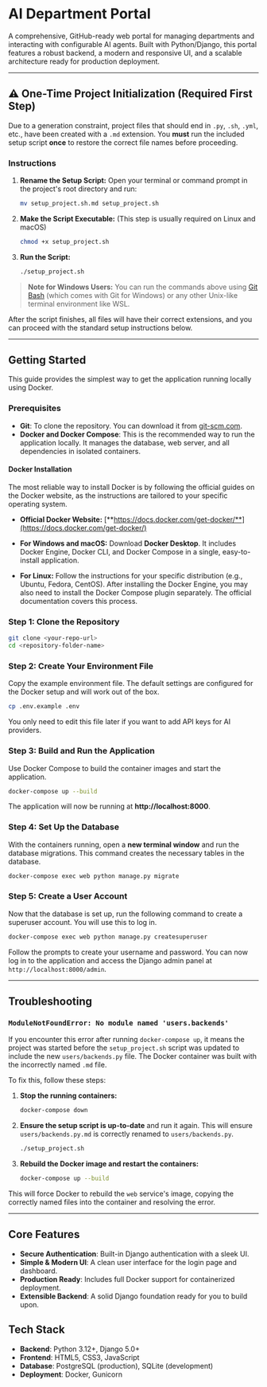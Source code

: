 
# AI Department Portal

A comprehensive, GitHub-ready web portal for managing departments and interacting with configurable AI agents. Built with Python/Django, this portal features a robust backend, a modern and responsive UI, and a scalable architecture ready for production deployment.

---

## ⚠️ One-Time Project Initialization (Required First Step)

Due to a generation constraint, project files that should end in `.py`, `.sh`, `.yml`, etc., have been created with a `.md` extension. You **must** run the included setup script **once** to restore the correct file names before proceeding.

### Instructions

1.  **Rename the Setup Script:**
    Open your terminal or command prompt in the project's root directory and run:
    ```bash
    mv setup_project.sh.md setup_project.sh
    ```

2.  **Make the Script Executable:**
    (This step is usually required on Linux and macOS)
    ```bash
    chmod +x setup_project.sh
    ```

3.  **Run the Script:**
    ```bash
    ./setup_project.sh
    ```

> **Note for Windows Users:** You can run the commands above using [Git Bash](https://git-scm.com/downloads) (which comes with Git for Windows) or any other Unix-like terminal environment like WSL.

After the script finishes, all files will have their correct extensions, and you can proceed with the standard setup instructions below.

---

## Getting Started

This guide provides the simplest way to get the application running locally using Docker.

### Prerequisites

-   **Git**: To clone the repository. You can download it from [git-scm.com](https://git-scm.com/downloads).
-   **Docker and Docker Compose**: This is the recommended way to run the application locally. It manages the database, web server, and all dependencies in isolated containers.

#### Docker Installation

The most reliable way to install Docker is by following the official guides on the Docker website, as the instructions are tailored to your specific operating system.

-   **Official Docker Website:** [**https://docs.docker.com/get-docker/**](https://docs.docker.com/get-docker/)

-   **For Windows and macOS:** Download **Docker Desktop**. It includes Docker Engine, Docker CLI, and Docker Compose in a single, easy-to-install application.
-   **For Linux:** Follow the instructions for your specific distribution (e.g., Ubuntu, Fedora, CentOS). After installing the Docker Engine, you may also need to install the Docker Compose plugin separately. The official documentation covers this process.

### Step 1: Clone the Repository

```bash
git clone <your-repo-url>
cd <repository-folder-name>
```

### Step 2: Create Your Environment File

Copy the example environment file. The default settings are configured for the Docker setup and will work out of the box.

```bash
cp .env.example .env
```
You only need to edit this file later if you want to add API keys for AI providers.

### Step 3: Build and Run the Application

Use Docker Compose to build the container images and start the application.

```bash
docker-compose up --build
```
The application will now be running at **http://localhost:8000**.

### Step 4: Set Up the Database

With the containers running, open a **new terminal window** and run the database migrations. This command creates the necessary tables in the database.

```bash
docker-compose exec web python manage.py migrate
```

### Step 5: Create a User Account

Now that the database is set up, run the following command to create a superuser account. You will use this to log in.

```bash
docker-compose exec web python manage.py createsuperuser
```

Follow the prompts to create your username and password. You can now log in to the application and access the Django admin panel at `http://localhost:8000/admin`.

---

## Troubleshooting

### `ModuleNotFoundError: No module named 'users.backends'`

If you encounter this error after running `docker-compose up`, it means the project was started before the `setup_project.sh` script was updated to include the new `users/backends.py` file. The Docker container was built with the incorrectly named `.md` file.

To fix this, follow these steps:

1.  **Stop the running containers:**
    ```bash
    docker-compose down
    ```

2.  **Ensure the setup script is up-to-date** and run it again. This will ensure `users/backends.py.md` is correctly renamed to `users/backends.py`.
    ```bash
    ./setup_project.sh
    ```

3.  **Rebuild the Docker image and restart the containers:**
    ```bash
    docker-compose up --build
    ```

This will force Docker to rebuild the `web` service's image, copying the correctly named files into the container and resolving the error.

---

## Core Features

- **Secure Authentication**: Built-in Django authentication with a sleek UI.
- **Simple & Modern UI**: A clean user interface for the login page and dashboard.
- **Production Ready**: Includes full Docker support for containerized deployment.
- **Extensible Backend**: A solid Django foundation ready for you to build upon.

## Tech Stack

- **Backend**: Python 3.12+, Django 5.0+
- **Frontend**: HTML5, CSS3, JavaScript
- **Database**: PostgreSQL (production), SQLite (development)
- **Deployment**: Docker, Gunicorn